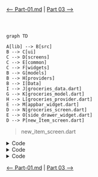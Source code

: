 [<-- Part-01.md](https://github.com/PriyathamVarma/Learn-Flutter/blob/main/Meals-App/Part-01.md) | [Part 03 -->](https://github.com/PriyathamVarma/Learn-Flutter/blob/main/Meals-App/Part-03.md)


```mermaid



graph TD

A[lib] --> B[src]
B --> C[ui]
C --> D[screens]
C --> E[common]
C --> F[widgets]
B --> G[models]
B --> H[providers]
B --> I[Data]
I --> J[groceries_data.dart]
G --> K[groceries_model.dart]
H --> L[groceries_provider.dart]
E --> M[appbar_widget.dart]
D --> N[groceries_screen.dart]
E --> O[side_drawer_widget.dart]
D --> P[new_Item_screen.dart]

```

> new_item_screen.dart


<details>
  <summary>Code</summary>

```dart



```
  
</details>





<details>
  <summary>Code</summary>

```dart


```
  
</details>






<details>
  <summary>Code</summary>

```dart


```
  
</details>





[<-- Part-01.md](https://github.com/PriyathamVarma/Learn-Flutter/blob/main/Meals-App/Part-01.md) | [Part 03 -->](https://github.com/PriyathamVarma/Learn-Flutter/blob/main/Meals-App/Part-03.md)
